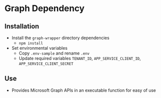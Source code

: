 # Graph Dependency

## Installation

* Install the `graph-wrapper` directory dependencies
  * `npm install`
* Set environmental variables
  * Copy `.env-sample` and rename `.env`
  * Update required variables `TENANT_ID`, `APP_SERVICE_CLIENT_ID`, `APP_SERVICE_CLIENT_SECRET`

## Use

* Provides Microsoft Graph APIs in an executable function for easy of use

